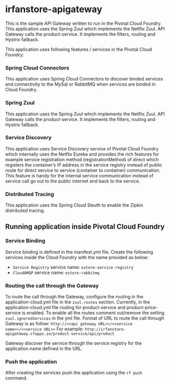 irfanstore-apigateway
=======================
This is the sample API Gateway written to run in the Pivotal Cloud Foundry. This application uses the Spring Zuul which implements the Netflix Zuul. API Gateway calls the product-service. It implements the filters, routing and Hystrix fallback.

This application uses following features / services in the Pivotal Cloud Foundry:

### Spring Cloud Connectors 
This application uses Spring Cloud Connectors to discover binded services and connectivity to the MySql or RabbitMQ when services are binded in Cloud Foundry. 

### Spring Zuul
This application uses the Spring Zuul which implements the Netflix Zuul. API Gateway calls the product-service. It implements the filters, routing and Hystrix fallback.

### Service Discovery 
This application uses Service Discovery service of Pivotal Cloud Foundry which internally uses the Netflix Eureka and provides the rich features for example service registration method (registrationMethod) of direct which registers the container’s IP address in the service registry instead of public route for direct service to service (container to container) communication. This feature is handy for the internal service communication instead of service call go out to the public internet and back to the service. 

### Distributed Tracing
This application uses the Spring Cloud Sleuth to enable the Zipkin distributed tracing. 

## Running application inside Pivotal Cloud Foundry
### Service Binding
Service binding is defined in the manifest.yml file. Create the following services inside the Cloud Foundry with the name provided as below:

* `Service Registry` service name: `ostore-service-registry`
* `CloudAMQP` service name: `ostore-rabbitmq`

### Routing the call through the Gateway 
To route the call through the Gateway, configure the routing in the application-cloud.yml file in the `zuul.routes` section. Currently, in the application-cloud.yml file routing for product-service and product-price-service is enabled. To enable all the routes comment out/remove the setting `zuul.ignoredServices` in the yml file. 
Format of URL to route the call through Gateway is as follow:
`http://<<api gateway URL>>/<<service name>>/<<service URL>>`
For example:
`http://irfanstore-apigateway.cfapps.io/product-service/api/product`

Gateway discover the service through the service registry for the application name defined in the URL.

### Push the application
After creating the services push the application using the `cf push` command. 

